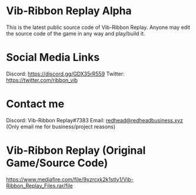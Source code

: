 # Vib-Ribbon Replay Alpha
This is the latest public source code of Vib-Ribbon Replay.
Anyone may edit the source code of the game in any way and play/build it.
# Social Media Links
Discord: https://discord.gg/GDX35rR559
Twitter: https://twitter.com/ribbon_vib
# Contact me
Discord: Vib-Ribbon Replay#7383
Email: redhead@redheadbusiness.xyz (Only email me for business/project reasons)

# Vib-Ribbon Replay (Original Game/Source Code)
https://www.mediafire.com/file/9xzrcxk2k1stly1/Vib-Ribbon_Replay_Files.rar/file
